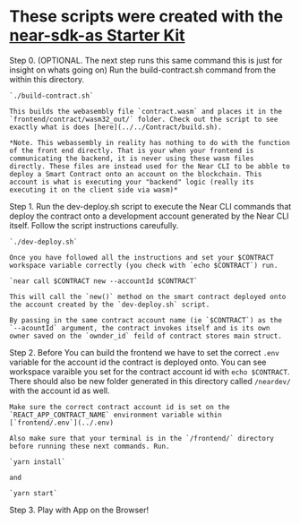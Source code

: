 # These scripts were created with the [near-sdk-as Starter Kit](https://github.com/Learn-NEAR/starter--near-sdk-as)

Step 0. (OPTIONAL. The next step runs this same command this is just for insight on whats going on)
    Run the build-contract.sh command from the within this directory.

    `./build-contract.sh`

    This builds the webasembly file `contract.wasm` and places it in the `frontend/contract/wasm32_out/` folder. Check out the script to see exactly what is does [here](../../Contract/build.sh).

    *Note. This webassembly in reality has nothing to do with the function of the front end directly. That is your when your frontend is communicating the backend, it is never using these wasm files directly. These files are instead used for the Near CLI to be abble to deploy a Smart Contract onto an account on the blockchain. This account is what is executing your "backend" logic (really its executing it on the client side via wasm)*

Step 1. Run the dev-deploy.sh script to execute the Near CLI commands that deploy the contract onto a development account generated by the Near CLI itself. Follow the script instructions careufully.

    `./dev-deploy.sh`

    Once you have followed all the instructions and set your $CONTRACT workspace variable correctly (you check with `echo $CONTRACT`) run.

    `near call $CONTRACT new --accountId $CONTRACT`

    This will call the `new()` method on the smart contract deployed onto the account created by the `dev-deploy.sh` script. 

    By passing in the same contract account name (ie `$CONTRACT`) as the `--acountId` argument, the contract invokes itself and is its own owner saved on the `ownder_id` feild of contract stores main struct.

Step 2. Before You can build the frontend we have to set the correct `.env` variable for the account id the contract is deployed onto. You can see workspace varaible you set for the contract account id with `echo $CONTRACT`. There should also be new folder generated in this directory called `/neardev/` with the account id as well.

    Make sure the correct contract account id is set on the `REACT_APP_CONTRACT_NAME` environment variable within [`frontend/.env`](../.env)

    Also make sure that your terminal is in the `/frontend/` directory before running these next commands. Run.
  
    `yarn install`

    and

    `yarn start`

Step 3. Play with App on the Browser!
